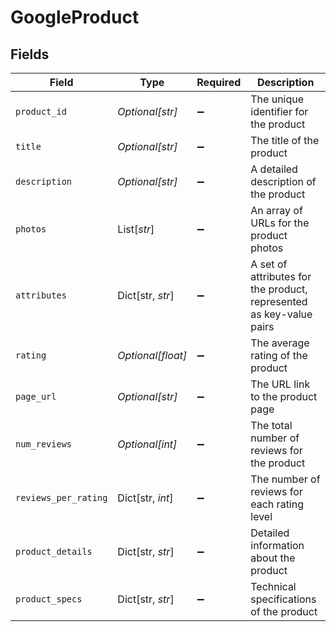 # GoogleProduct


## Fields

| Field                                                               | Type                                                                | Required                                                            | Description                                                         |
| ------------------------------------------------------------------- | ------------------------------------------------------------------- | ------------------------------------------------------------------- | ------------------------------------------------------------------- |
| `product_id`                                                        | *Optional[str]*                                                     | :heavy_minus_sign:                                                  | The unique identifier for the product                               |
| `title`                                                             | *Optional[str]*                                                     | :heavy_minus_sign:                                                  | The title of the product                                            |
| `description`                                                       | *Optional[str]*                                                     | :heavy_minus_sign:                                                  | A detailed description of the product                               |
| `photos`                                                            | List[*str*]                                                         | :heavy_minus_sign:                                                  | An array of URLs for the product photos                             |
| `attributes`                                                        | Dict[str, *str*]                                                    | :heavy_minus_sign:                                                  | A set of attributes for the product, represented as key-value pairs |
| `rating`                                                            | *Optional[float]*                                                   | :heavy_minus_sign:                                                  | The average rating of the product                                   |
| `page_url`                                                          | *Optional[str]*                                                     | :heavy_minus_sign:                                                  | The URL link to the product page                                    |
| `num_reviews`                                                       | *Optional[int]*                                                     | :heavy_minus_sign:                                                  | The total number of reviews for the product                         |
| `reviews_per_rating`                                                | Dict[str, *int*]                                                    | :heavy_minus_sign:                                                  | The number of reviews for each rating level                         |
| `product_details`                                                   | Dict[str, *str*]                                                    | :heavy_minus_sign:                                                  | Detailed information about the product                              |
| `product_specs`                                                     | Dict[str, *str*]                                                    | :heavy_minus_sign:                                                  | Technical specifications of the product                             |